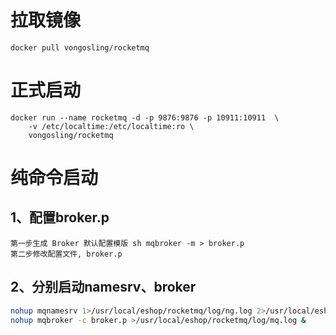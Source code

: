 拉取镜像
======
    docker pull vongosling/rocketmq

正式启动
======
    docker run --name rocketmq -d -p 9876:9876 -p 10911:10911  \
        -v /etc/localtime:/etc/localtime:ro \
        vongosling/rocketmq
        
        
纯命令启动
====

1、配置broker.p
----

    第一步生成 Broker 默认配置模版 sh mqbroker -m > broker.p
    第二步修改配置文件, broker.p



2、分别启动namesrv、broker
----
```bash
nohup mqnamesrv 1>/usr/local/eshop/rocketmq/log/ng.log 2>/usr/local/eshop/rocketmq/log/ng-err.log &
nohup mqbroker -c broker.p >/usr/local/eshop/rocketmq/log/mq.log &
```